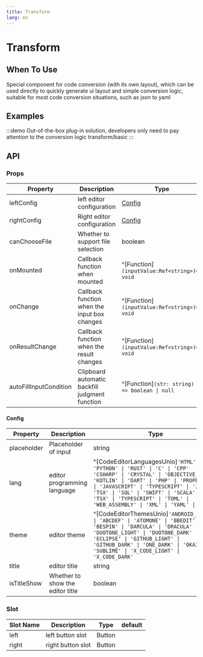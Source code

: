 ```yaml
---
title: Transform
lang: en
---
```

# Transform

## When To Use

Special component for code conversion (with its own layout), which can be used directly to quickly generate ui layout and simple conversion logic, suitable for most code conversion situations, such as json to yaml

## Examples

:::demo Out-of-the-box plug-in solution, developers only need to pay attention to the conversion logic
transform/basic
:::

## API

### Props

| Property               | Description                                    | Type                                          | default |
| ---------------------- | ---------------------------------------------- | --------------------------------------------- | ------- |
| leftConfig             | left editor configuration                      | [Config](#config)                             |         |
| rightConfig            | Right editor configuration                     | [Config](#config)                             |         |
| canChooseFile          | Whether to support file selection              | boolean                                       | true    |
| onMounted              | Callback function when mounted                 | ^[Function]`(inputValue:Ref<string>)=> void`  |         |
| onChange               | Callback function when the input box changes   | ^[Function]`(inputValue:Ref<string>)=> void`  |         |
| onResultChange         | Callback function when the result changes      | ^[Function]`(inputValue:Ref<string>)=> void`  |         |
| autoFillInputCondition | Clipboard automatic backfill judgment function | ^[Function]`(str: string) => boolean \| null` | null    |

#### Config

| Property    | Description                      | Type                                                                                                                                                                                                                                                                                                                           | default |
| ----------- | -------------------------------- | ------------------------------------------------------------------------------------------------------------------------------------------------------------------------------------------------------------------------------------------------------------------------------------------------------------------------------ | ------- |
| placeholder | Placeholder of input             | string                                                                                                                                                                                                                                                                                                                         |         |
| lang        | editor programming language      | ^[CodeEditorLanguagesUnio]`'HTML' \| 'PYTHON' \| 'RUST' \| 'C' \| 'CPP'  \| 'CSHARP' \| 'CRYSTAL' \| 'OBJECTIVE_C' \| 'KOTLIN' \| 'DART' \| 'PHP' \| 'PROPERTIES' \| 'JAVASCRIPT' \| 'TYPESCRIPT' \| 'JSX' \| 'TSX' \| 'SQL' \| 'SWIFT' \| 'SCALA' \| 'TSX' \| 'TYPESCRIPT' \| 'TOML' \| 'WEB_ASSEMBLY' \| 'XML' \| 'YAML' \|` |         |
| theme       | editor theme                     | ^[CodeEditorThemesUnio]`'ANDROID_STUDIO' \| 'ABCDEF' \| 'ATOMONE' \| 'BBEDIT' \| 'BESPIN' \| 'DARCULA' \| 'DRACULA' \| 'DUOTONE_LIGHT' \| 'DUOTONE_DARK' \| 'ECLIPSE' \| 'GITHUB_LIGHT' \| 'GITHUB_DARK' \| 'ONE_DARK' \| 'OKAIDIA' \| 'SUBLIME' \| 'X_CODE_LIGHT' \| 'X_CODE_DARK'`                                           |         |
| title       | editor title                     | string                                                                                                                                                                                                                                                                                                                         |         |
| isTitleShow | Whether to show the editor title | boolean                                                                                                                                                                                                                                                                                                                        |

### Slot

| Slot Name | Description       | Type   | default |
| --------- | ----------------- | ------ | ------- |
| left      | left button slot  | Button |         |
| right     | right button slot | Button |         |
